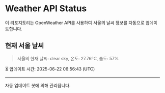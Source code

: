 
# Weather API Status

이 리포지토리는 OpenWeather API를 사용하여 서울의 날씨 정보를 자동으로 업데이트합니다.

## 현재 서울 날씨
> 서울의 현재 날씨: clear sky, 온도: 27.76°C, 습도: 57%

⏳ 업데이트 시간: 2025-06-22 06:56:43 (UTC)

---
자동 업데이트 봇에 의해 관리됩니다.
